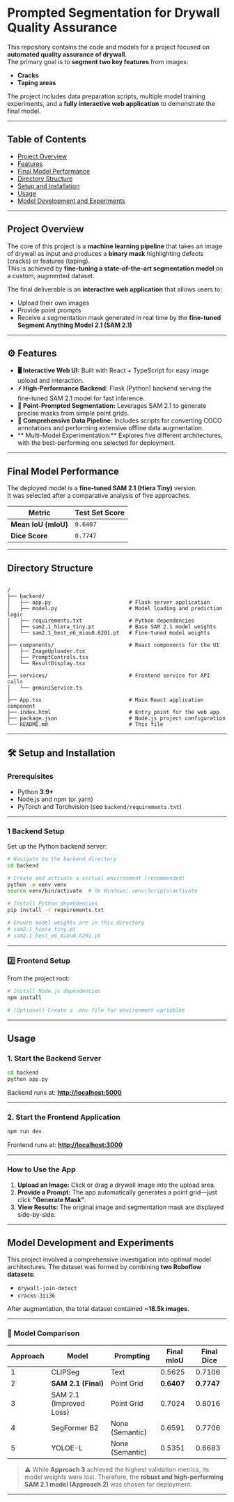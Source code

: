#  Prompted Segmentation for Drywall Quality Assurance

This repository contains the code and models for a project focused on **automated quality assurance of drywall**.  
The primary goal is to **segment two key features** from images:
- **Cracks**
- **Taping areas**

The project includes data preparation scripts, multiple model training experiments, and a **fully interactive web application** to demonstrate the final model.

---

##  Table of Contents
- [Project Overview](#project-overview)
- [Features](#features)
- [Final Model Performance](#final-model-performance)
- [Directory Structure](#directory-structure)
- [Setup and Installation](#setup-and-installation)
- [Usage](#usage)
- [Model Development and Experiments](#model-development-and-experiments)

---

##  Project Overview

The core of this project is a **machine learning pipeline** that takes an image of drywall as input and produces a **binary mask** highlighting defects (cracks) or features (taping).  
This is achieved by **fine-tuning a state-of-the-art segmentation model** on a custom, augmented dataset.

The final deliverable is an **interactive web application** that allows users to:
- Upload their own images
- Provide point prompts
- Receive a segmentation mask generated in real time by the **fine-tuned Segment Anything Model 2.1 (SAM 2.1)**

---

## ⚙️ Features

- **🖥️ Interactive Web UI:** Built with React + TypeScript for easy image upload and interaction.  
- **⚡ High-Performance Backend:** Flask (Python) backend serving the fine-tuned SAM 2.1 model for fast inference.  
- **🎯 Point-Prompted Segmentation:** Leverages SAM 2.1 to generate precise masks from simple point grids.  
- **🔁 Comprehensive Data Pipeline:** Includes scripts for converting COCO annotations and performing extensive offline data augmentation.  
- ** Multi-Model Experimentation:** Explores five different architectures, with the best-performing one selected for deployment.  

---

##  Final Model Performance

The deployed model is a **fine-tuned SAM 2.1 (Hiera Tiny)** version.  
It was selected after a comparative analysis of five approaches.

| Metric | Test Set Score |
|--------|----------------|
| **Mean IoU (mIoU)** | `0.6407` |
| **Dice Score** | `0.7747` |

---

##  Directory Structure

```

/
├── backend/
│   ├── app.py                         # Flask server application
│   ├── model.py                       # Model loading and prediction logic
│   ├── requirements.txt               # Python dependencies
│   ├── sam2.1_hiera_tiny.pt           # Base SAM 2.1 model weights
│   └── sam2.1_best_e6_miou0.6201.pt   # Fine-tuned model weights
│
├── components/                        # React components for the UI
│   ├── ImageUploader.tsx
│   ├── PromptControls.tsx
│   └── ResultDisplay.tsx
│
├── services/                          # Frontend service for API calls
│   └── geminiService.ts
│
├── App.tsx                            # Main React application component
├── index.html                         # Entry point for the web app
├── package.json                       # Node.js project configuration
└── README.md                          # This file

````

---

## 🛠️ Setup and Installation

### Prerequisites
- Python **3.9+**
- Node.js and npm (or yarn)
- PyTorch and Torchvision (see `backend/requirements.txt`)

---

### 1️ Backend Setup

Set up the Python backend server:

```bash
# Navigate to the backend directory
cd backend

# Create and activate a virtual environment (recommended)
python -m venv venv
source venv/bin/activate  # On Windows: venv\Scripts\activate

# Install Python dependencies
pip install -r requirements.txt

# Ensure model weights are in this directory
# sam2.1_hiera_tiny.pt
# sam2.1_best_e6_miou0.6201.pt
````

---

### 2️⃣ Frontend Setup

From the project root:

```bash
# Install Node.js dependencies
npm install

# (Optional) Create a .env file for environment variables
```

---

##  Usage

### 1. Start the Backend Server

```bash
cd backend
python app.py
```

Backend runs at: **[http://localhost:5000](http://localhost:5000)**

---

### 2. Start the Frontend Application

```bash
npm run dev
```

Frontend runs at: **[http://localhost:3000](http://localhost:3000)**

---

### How to Use the App

1. **Upload an Image:** Click or drag a drywall image into the upload area.
2. **Provide a Prompt:** The app automatically generates a point grid—just click **"Generate Mask"**.
3. **View Results:** The original image and segmentation mask are displayed side-by-side.

---

##  Model Development and Experiments

This project involved a comprehensive investigation into optimal model architectures.
The dataset was formed by combining **two Roboflow datasets**:

* `drywall-join-detect`
* `cracks-3ii36`

After augmentation, the total dataset contained **~18.5k images**.

---

### 🧮 Model Comparison

| Approach | Model                   | Prompting       | Final mIoU | Final Dice |
| -------- | ----------------------- | --------------- | ---------- | ---------- |
| 1        | CLIPSeg                 | Text            | 0.5625     | 0.7106     |
| 2        | **SAM 2.1 (Final)**     | Point Grid      | **0.6407** | **0.7747** |
| 3        | SAM 2.1 (Improved Loss) | Point Grid      | 0.7024     | 0.8016     |
| 4        | SegFormer B2            | None (Semantic) | 0.6591     | 0.7706     |
| 5        | YOLOE-L                 | None (Semantic) | 0.5351     | 0.6683     |

> ⚠️ While **Approach 3** achieved the highest validation metrics, its model weights were lost.
> Therefore, the **robust and high-performing SAM 2.1 model (Approach 2)** was chosen for deployment.

---
